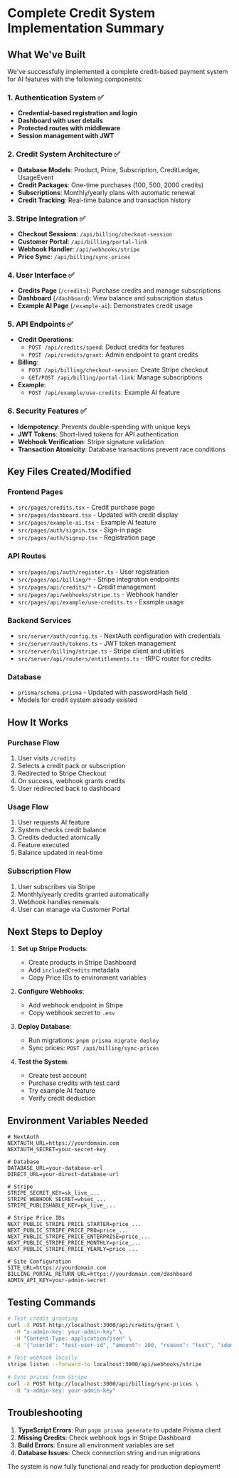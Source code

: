 # Complete Credit System Implementation Summary

## What We've Built

We've successfully implemented a complete credit-based payment system for AI features with the following components:

### 1. Authentication System ✅
- **Credential-based registration and login**
- **Dashboard with user details**
- **Protected routes with middleware**
- **Session management with JWT**

### 2. Credit System Architecture ✅
- **Database Models**: Product, Price, Subscription, CreditLedger, UsageEvent
- **Credit Packages**: One-time purchases (100, 500, 2000 credits)
- **Subscriptions**: Monthly/yearly plans with automatic renewal
- **Credit Tracking**: Real-time balance and transaction history

### 3. Stripe Integration ✅
- **Checkout Sessions**: `/api/billing/checkout-session`
- **Customer Portal**: `/api/billing/portal-link`
- **Webhook Handler**: `/api/webhooks/stripe`
- **Price Sync**: `/api/billing/sync-prices`

### 4. User Interface ✅
- **Credits Page** (`/credits`): Purchase credits and manage subscriptions
- **Dashboard** (`/dashboard`): View balance and subscription status
- **Example AI Page** (`/example-ai`): Demonstrates credit usage

### 5. API Endpoints ✅
- **Credit Operations**:
  - `POST /api/credits/spend`: Deduct credits for features
  - `POST /api/credits/grant`: Admin endpoint to grant credits
- **Billing**:
  - `POST /api/billing/checkout-session`: Create Stripe checkout
  - `GET/POST /api/billing/portal-link`: Manage subscriptions
- **Example**:
  - `POST /api/example/use-credits`: Example AI feature

### 6. Security Features ✅
- **Idempotency**: Prevents double-spending with unique keys
- **JWT Tokens**: Short-lived tokens for API authentication
- **Webhook Verification**: Stripe signature validation
- **Transaction Atomicity**: Database transactions prevent race conditions

## Key Files Created/Modified

### Frontend Pages
- `src/pages/credits.tsx` - Credit purchase page
- `src/pages/dashboard.tsx` - Updated with credit display
- `src/pages/example-ai.tsx` - Example AI feature
- `src/pages/auth/signin.tsx` - Sign-in page
- `src/pages/auth/signup.tsx` - Registration page

### API Routes
- `src/pages/api/auth/register.ts` - User registration
- `src/pages/api/billing/*` - Stripe integration endpoints
- `src/pages/api/credits/*` - Credit management
- `src/pages/api/webhooks/stripe.ts` - Webhook handler
- `src/pages/api/example/use-credits.ts` - Example usage

### Backend Services
- `src/server/auth/config.ts` - NextAuth configuration with credentials
- `src/server/auth/tokens.ts` - JWT token management
- `src/server/billing/stripe.ts` - Stripe client and utilities
- `src/server/api/routers/entitlements.ts` - tRPC router for credits

### Database
- `prisma/schema.prisma` - Updated with passwordHash field
- Models for credit system already existed

## How It Works

### Purchase Flow
1. User visits `/credits`
2. Selects a credit pack or subscription
3. Redirected to Stripe Checkout
4. On success, webhook grants credits
5. User redirected back to dashboard

### Usage Flow
1. User requests AI feature
2. System checks credit balance
3. Credits deducted atomically
4. Feature executed
5. Balance updated in real-time

### Subscription Flow
1. User subscribes via Stripe
2. Monthly/yearly credits granted automatically
3. Webhook handles renewals
4. User can manage via Customer Portal

## Next Steps to Deploy

1. **Set up Stripe Products**:
   - Create products in Stripe Dashboard
   - Add `includedCredits` metadata
   - Copy Price IDs to environment variables

2. **Configure Webhooks**:
   - Add webhook endpoint in Stripe
   - Copy webhook secret to `.env`

3. **Deploy Database**:
   - Run migrations: `pnpm prisma migrate deploy`
   - Sync prices: `POST /api/billing/sync-prices`

4. **Test the System**:
   - Create test account
   - Purchase credits with test card
   - Try example AI feature
   - Verify credit deduction

## Environment Variables Needed

```env
# NextAuth
NEXTAUTH_URL=https://yourdomain.com
NEXTAUTH_SECRET=your-secret-key

# Database
DATABASE_URL=your-database-url
DIRECT_URL=your-direct-database-url

# Stripe
STRIPE_SECRET_KEY=sk_live_...
STRIPE_WEBHOOK_SECRET=whsec_...
STRIPE_PUBLISHABLE_KEY=pk_live_...

# Stripe Price IDs
NEXT_PUBLIC_STRIPE_PRICE_STARTER=price_...
NEXT_PUBLIC_STRIPE_PRICE_PRO=price_...
NEXT_PUBLIC_STRIPE_PRICE_ENTERPRISE=price_...
NEXT_PUBLIC_STRIPE_PRICE_MONTHLY=price_...
NEXT_PUBLIC_STRIPE_PRICE_YEARLY=price_...

# Site Configuration
SITE_URL=https://yourdomain.com
BILLING_PORTAL_RETURN_URL=https://yourdomain.com/dashboard
ADMIN_API_KEY=your-admin-secret
```

## Testing Commands

```bash
# Test credit granting
curl -X POST http://localhost:3000/api/credits/grant \
  -H "x-admin-key: your-admin-key" \
  -H "Content-Type: application/json" \
  -d '{"userId": "test-user-id", "amount": 100, "reason": "test", "idempotencyKey": "test-123"}'

# Test webhook locally
stripe listen --forward-to localhost:3000/api/webhooks/stripe

# Sync prices from Stripe
curl -X POST http://localhost:3000/api/billing/sync-prices \
  -H "x-admin-key: your-admin-key"
```

## Troubleshooting

1. **TypeScript Errors**: Run `pnpm prisma generate` to update Prisma client
2. **Missing Credits**: Check webhook logs in Stripe Dashboard
3. **Build Errors**: Ensure all environment variables are set
4. **Database Issues**: Check connection string and run migrations

The system is now fully functional and ready for production deployment!
